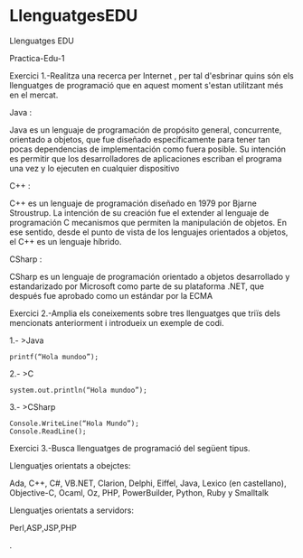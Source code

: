 # LlenguatgesEDU
Llenguatges EDU

Practica-Edu-1


Exercici 1.-Realitza una recerca per Internet , per tal d'esbrinar quins són els llenguatges de programació que en aquest moment s'estan utilitzant més en el mercat.

Java : 

Java es un lenguaje de programación de propósito general, concurrente, orientado a objetos, que fue diseñado específicamente para tener tan pocas dependencias de implementación como fuera posible. Su intención es permitir que los desarrolladores de aplicaciones escriban el programa una vez y lo ejecuten en cualquier dispositivo

C++ :

C++ es un lenguaje de programación diseñado en 1979 por Bjarne Stroustrup. La intención de su creación fue el extender al lenguaje de programación C mecanismos que permiten la manipulación de objetos. En ese sentido, desde el punto de vista de los lenguajes orientados a objetos, el C++ es un lenguaje híbrido.

CSharp :

CSharp es un lenguaje de programación orientado a objetos desarrollado y estandarizado por Microsoft como parte de su plataforma .NET, que después fue aprobado como un estándar por la ECMA

Exercici 2.-Amplia els coneixements sobre tres llenguatges que triïs dels mencionats anteriorment i introdueix un exemple de codi.


1.- >Java

	printf(“Hola mundoo”);

2.- >C

	system.out.println(“Hola mundoo”);

3.- >CSharp

	Console.WriteLine(“Hola Mundo”);
	Console.ReadLine();

Exercici 3.-Busca llenguatges de programació del següent tipus.


Llenguatjes orientats a obejctes:

Ada, C++, C#, VB.NET, Clarion, Delphi, Eiffel, Java, Lexico (en castellano), Objective-C, Ocaml, Oz, PHP, PowerBuilder, Python, Ruby y Smalltalk


Llenguatjes orientats a servidors:

Perl,ASP,JSP,PHP

.
